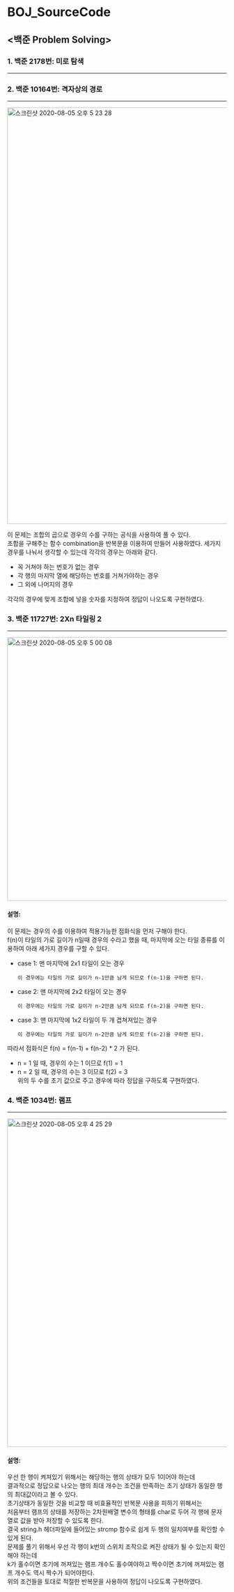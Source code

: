 # BOJ_SourceCode

## <백준 Problem Solving>


### 1. 백준 2178번: 미로 탐색
-------------------------

### 2. 백준 10164번: 격자상의 경로
-------------------------
<img width="956" alt="스크린샷 2020-08-05 오후 5 23 28" src="https://user-images.githubusercontent.com/67541842/89389521-7a6c0600-d740-11ea-9488-52bcad5e5678.png">

이 문제는 조합의 곱으로 경우의 수를 구하는 공식을 사용하여 풀 수 있다.       
조합을 구해주는 함수 combination을 반복문을 이용하여 만들어 사용하였다.
세가지 경우를 나눠서 생각할 수 있는데 각각의 경우는 아래와 같다.      
* 꼭 거쳐야 하는 번호가 없는 경우     
* 각 행의 마지막 열에 해당하는 번호를 거쳐가야하는 경우       
* 그 외에 나머지의 경우     
           
       
각각의 경우에 맞게 조합에 넣을 숫자를 지정하여 정답이 나오도록 구현하였다.


### 3. 백준 11727번: 2Xn 타일링 2
-------------------------
<img width="605" alt="스크린샷 2020-08-05 오후 5 00 08" src="https://user-images.githubusercontent.com/67541842/89387306-46431600-d73d-11ea-899e-d07e5566a84e.png">

#### 설명:
        
        
이 문제는 경우의 수를 이용하여 적용가능한 점화식을 먼저 구해야 한다.       
f(n)이 타일의 가로 길이가 n일때 경우의 수라고 했을 때, 마지막에 오는 타일 종류를 이용하여 아래 세가지 경우를 구할 수 있다.      
* case 1: 맨 마지막에 2x1 타일이 오는 경우      
         
      이 경우에는 타일의 가로 길이가 n-1만큼 남게 되므로 f(n-1)을 구하면 된다.        
* case 2: 맨 마지막에 2x2 타일이 오는 경우    
       
      이 경우에는 타일의 가로 길이가 n-2만큼 남게 되므로 f(n-2)을 구하면 된다.     
* case 3: 맨 마지막에 1x2 타일이 두 개 겹쳐져있는 경우    
      
      이 경우에는 타일의 가로 길이가 n-2만큼 남게 되므로 f(n-2)을 구하면 된다.        
         
          
따라서 점화식은  f(n) = f(n-1) + f(n-2) * 2   가 된다.       
* n = 1 일 때, 경우의 수는 1 이므로 f(1) = 1      
* n = 2 일 때, 경우의 수는 3 이므로 f(2) = 3     
위의 두 수를 초기 값으로 주고 경우에 따라 정답을 구하도록 구현하였다.       

           
           
### 4. 백준 1034번: 램프
-------------------------
<img width="754" alt="스크린샷 2020-08-05 오후 4 25 29" src="https://user-images.githubusercontent.com/67541842/89384262-c87d0b80-d738-11ea-8c78-da162b89fc92.png">

#### 설명:      
        
        
우선 한 행이 켜져있기 위해서는 해당하는 행의 상태가 모두 1이어야 하는데        
결과적으로 정답으로 나오는 행의 최대 개수는 조건을 만족하는 초기 상태가 동일한 행의 최대값이라고 볼 수 있다.       
초기상태가 동일한 것을 비교할 때 비효율적인 반복문 사용을 피하기 위해서는        
처음부터 램프의 상태를 저장하는 2차원배열 변수의 형태를 char로 두어 각 행에 문자열로 값을 받아 저장할 수 있도록 한다.      
결국 string.h 헤더파일에 들어있는 strcmp 함수로 쉽게 두 행의 일치여부를 확인할 수 있게 된다.     
문제를 풀기 위해서 우선 각 행이 k번의 스위치 조작으로 켜진 상태가 될 수 있는지 확인해야 하는데       
k가 홀수이면 초기에 꺼져있는 램프 개수도 홀수여야하고 짝수이면 초기에 꺼져있는 램프 개수도 역시 짝수가 되어야한다.          
위의 조건들을 토대로 적절한 반복문을 사용하여 정답이 나오도록 구현하였다.     

